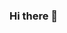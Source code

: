 ### Hi there 👋

<!--
**Unknown-ioh/Unknown-ioh** is a ✨ _special_ ✨ repository because its `README.md` (this file) appears on your GitHub profile.

Here are some ideas to get you started:

- 🔭 I’m currently working on GitHub Repos
- 🌱 I’m currently learning How to be alive
- 👯 I’m looking to collaborate on Projects on Zombies
- 🤔 I’m looking for help with Making it out alive.
- 💬 Ask me about Ways to kms
- 📫 How to reach me: Spirit Bombs
- 😄 Pronouns: Heee/Hee
- ⚡ Fun fact: I like Vanilla Ice cream
-->
